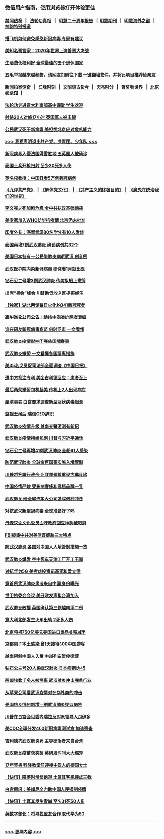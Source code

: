 ### [微信用户指南，使用浏览器打开体验更佳](https://github.com/gfw-breaker/banned-news1/blob/master/indexes/wechat-guide.md?t=0)
#### [禁闻热榜](热点新闻.md?t=0)  &nbsp;&nbsp;|&nbsp;&nbsp; [法轮功真相](https://github.com/gfw-breaker/truth/blob/master/README.md?t=0) &nbsp;&nbsp;|&nbsp;&nbsp; [明慧二十周年报告](https://github.com/gfw-breaker/mh-reports/blob/master/README.md?t=0) &nbsp;&nbsp;|&nbsp;&nbsp;[明慧期刊](https://github.com/gfw-breaker/mh-qikan) &nbsp;&nbsp;|&nbsp;&nbsp; [明慧海外之窗](https://github.com/gfw-breaker/mh-news/blob/master/README.md?t=0) &nbsp;&nbsp;|&nbsp;&nbsp; [神韵特别报道](https://github.com/gfw-breaker/mh-news/blob/master/shenyun.md?t=0)
#### [搭飞机如何避免感染新冠病毒 专家有建议](../pages/nsc418/n11853427.md?t=02092244) 
#### [美知名预言家：2020年世界上演善恶大决战](../pages/nsc418/n11855418.md?t=02092244) 
#### [生活费低福利好 全球最佳的五个退休国家](../pages/nsc418/n11848347.md?t=02092244) 
#### 五毛举报越来越频繁，请网友们前往下载 [一键翻墙软件](https://github.com/gfw-breaker/ssr-accounts)，并将此项目推荐给亲友
#### [新闻拍案惊奇](https://github.com/gfw-breaker/banned-news1/blob/master/pages/link4.md) &nbsp;&nbsp;|&nbsp;&nbsp; [江峰时刻](https://github.com/gfw-breaker/banned-news1/blob/master/pages/link4.md) &nbsp;&nbsp;|&nbsp;&nbsp; [文昭谈古论今](https://github.com/gfw-breaker/banned-news1/blob/master/pages/link4.md) &nbsp;&nbsp;|&nbsp;&nbsp; [天亮时分](https://github.com/gfw-breaker/banned-news1/blob/master/pages/link4.md) &nbsp;&nbsp;|&nbsp;&nbsp; [萧茗看世界](https://github.com/gfw-breaker/banned-news1/blob/master/pages/link4.md) &nbsp;&nbsp;|&nbsp;&nbsp; [北京老茶馆](https://github.com/gfw-breaker/banned-news1/blob/master/pages/link4.md) &nbsp;&nbsp;|&nbsp;&nbsp; 
#### [法轮功走进意大利南部高中课堂 学生欢迎](../pages/nsc418/n11853859.md?t=02092244) 
#### [射杀20人对峙17小时 泰国军人被击毙](../pages/nsc418/n11854869.md?t=02092244) 
#### [公民武汉死于新病毒 美担忧北京应对危机能力](../pages/nsc418/n11854331.md?t=02092244) 
#### [>>> 我要声明退出共产党、共青团、少年队 <<<](https://github.com/begood0513/goodnews/blob/master/quit/letter.md) 
#### [新冠病毒入侵法国滑雪胜地 五英国人被确诊](../pages/nsc418/n11854307.md?t=02092244) 
#### [泰国士兵开枪扫射 至少20死多人伤](../pages/nsc418/n11854276.md?t=02092244) 
#### [英名校教授：中国日增5万例新冠病例](../pages/nsc418/n11854174.md?t=02092244) 
#### [《九评共产党》](https://github.com/begood0513/9ping.md/blob/master/README.md) &nbsp;|&nbsp; [《解体党文化》](../../../../jtdwh.md/blob/master/README.md)  &nbsp;|&nbsp; [《共产主义的终极目的》](../../../../gczydzjmd.md/blob/master/README.md) &nbsp;|&nbsp; [《魔鬼在统治我们的世界》](../../../../mgztzwmdsj.md/blob/master/README.md) 
#### [李文亮之死加剧危机 令中共执政基础动摇](../pages/nsc418/n11854003.md?t=02092244) 
#### [美专家加入WHO访华抗疫情 北京仍未批准](../pages/nsc418/n11854043.md?t=02092244) 
#### [印度外长：滞留武汉80名学生有10人发烧](../pages/nsc418/n11853821.md?t=02092244) 
#### [泰国再增7例武汉肺炎 确诊病例共32个](../pages/nsc418/n11853808.md?t=02092244) 
#### [美国日本各有一公民染肺炎病逝武汉 创首例](../pages/nsc418/n11853509.md?t=02092244) 
#### [武汉医护院内染新冠病毒 研究曝1月就出现](../pages/nsc418/n11852928.md?t=02092244) 
#### [钻石公主号增3例武汉肺炎 传美拟船上撤侨](../pages/nsc418/n11853240.md?t=02092244) 
#### [出席“机会”峰会 川普助低收入区提振经济](../pages/nsc418/n11853232.md?t=02092244) 
#### [【独家】湖北两馆每日火化约341新冠死者](../pages/nsc418/n11845444.md?t=02092244) 
#### [豪华游轮公司公告：禁持中港澳护照者登船](../pages/nsc418/n11852761.md?t=02092244) 
#### [谁在研发新冠病毒疫苗 何时问市 一文看懂](../pages/nsc418/n11852840.md?t=02092244) 
#### [武汉肺炎疫情影响了哪些国际赛事](../pages/nsc418/n11852441.md?t=02092244) 
#### [武汉肺炎撤侨 一文看懂各国隔离措施](../pages/nsc418/n11844216.md?t=02092244) 
#### [美35名议员促司法部全面调查《中国日报》](../pages/nsc418/n11852435.md?t=02092244) 
#### [遭中方抢注专利 美企吉利德回应：患者至上](../pages/nsc418/n11852037.md?t=02092244) 
#### [最后两架撤侨包机抵美 传机上2人出现病症](../pages/nsc418/n11852173.md?t=02092244) 
#### [厘清事实 白宫要求调查新型冠状病毒起源](../pages/nsc418/n11852106.md?t=02092244) 
#### [监视丑闻后 瑞信CEO辞职](../pages/nsc418/n11852127.md?t=02092244) 
#### [武汉肺炎疫情升级 越南交警酒测有新招](../pages/nsc418/n11851632.md?t=02092244) 
#### [武汉肺炎疫情持续加剧 川普与习近平通话](../pages/nsc418/n11851613.md?t=02092244) 
#### [钻石公主号再增41例武汉肺炎 全船61人感染](../pages/nsc418/n11850401.md?t=02092244) 
#### [防范武汉肺炎 全球逾百国家实施入境管制](../pages/nsc418/n11850557.md?t=02092244) 
#### [川普将签署行政令 让联邦建筑重现古典风格](../pages/nsc418/n11850654.md?t=02092244) 
#### [中国疫情严峻 受影响奢侈和高档品牌一览](../pages/nsc418/n11850319.md?t=02092244) 
#### [武汉肺炎 给全球汽车大公司造成何种冲击](../pages/nsc418/n11850056.md?t=02092244) 
#### [对抗武汉新型冠病毒 全球准备好了吗](../pages/nsc418/n11850142.md?t=02092244) 
#### [丹麦议会文化委员会吁政府回应神韵被取消](../pages/nsc418/n11849312.md?t=02092244) 
#### [FBI披露中共对美间谍威胁三大特点](../pages/nsc418/n11849700.md?t=02092244) 
#### [防武汉肺炎 各国对中国人入境管制措施一览](../pages/nsc418/n11838726.md?t=02092244) 
#### [武汉肺炎爆发 空中客车天津工厂开工无期](../pages/nsc418/n11849634.md?t=02092244) 
#### [对抗华为5G 美考虑投资诺基亚和爱立信](../pages/nsc418/n11849510.md?t=02092244) 
#### [意首例武汉肺炎患者来自中国 身份曝光](../pages/nsc418/n11849454.md?t=02092244) 
#### [世卫执委会会议 美日欧发声挺台湾加入](../pages/nsc418/n11849433.md?t=02092244) 
#### [武汉肺炎散播 英国确认第三例越南添二例](../pages/nsc418/n11849439.md?t=02092244) 
#### [意大利北部发生火车出轨 2死多人伤](../pages/nsc418/n11848999.md?t=02092244) 
#### [北京将把750亿美元美国进口商品关税减半](../pages/nsc418/n11848896.md?t=02092244) 
#### [京都男子本土感染 曾1天接待300中国游客](../pages/nsc418/n11848641.md?t=02092244) 
#### [越南限制中国人入境 中越列车暂停运营](../pages/nsc418/n11847844.md?t=02092244) 
#### [钻石公主号20人染武汉肺炎 日本病例达45](../pages/nsc418/n11847823.md?t=02092244) 
#### [两邮轮数千多人被隔离 武汉肺炎冲击哪些行业](../pages/nsc418/n11847456.md?t=02092244) 
#### [从苹果公司看武汉疫情对在华外商的冲击](../pages/nsc418/n11847586.md?t=02092244) 
#### [美国俄亥俄州新增一例武汉肺炎疑似病例](../pages/nsc418/n11847714.md?t=02092244) 
#### [川普在白宫会见委内瑞拉反对派领导人瓜伊多](../pages/nsc418/n11847391.md?t=02092244) 
#### [美CDC全球分发400新冠病毒测试盒 加速筛查](../pages/nsc418/n11847260.md?t=02092244) 
#### [吉利德抗武汉肺炎药 主导研发者来自台湾](../pages/nsc418/n11847064.md?t=02092244) 
#### [武汉肺炎疫苗获突破 英研发时间大大缩短](../pages/nsc418/n11846915.md?t=02092244) 
#### [17年坚持 科隆教堂前迎接中国人的德国女士](../pages/nsc418/n11846781.md?t=02092244) 
#### [【快讯】降落时滑出跑道 土耳其客机摔成三截](../pages/nsc418/n11847021.md?t=02092244) 
#### [白宫顾问：美竭尽全力助中国人民遏制疫情](../pages/nsc418/n11846756.md?t=02092244) 
#### [【快讯】土耳其发生雪崩 至少31死50人伤](../pages/nsc418/n11846680.md?t=02092244) 
#### [英数字部长：将寻找盟友合作 取代华为5G](../pages/nsc418/n11846485.md?t=02092244) 

----
#### [ >>> 更早内容 <<< ](../indexes/nsc418-earlier.md)
